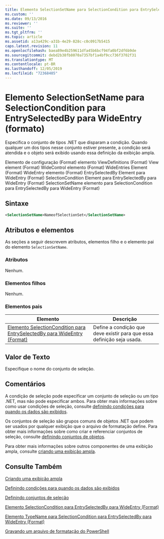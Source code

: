 ```yaml
---
title: Elemento SelectionSetName para SelectionCondition para EntrySelectedBy para WideEntry (Format) | Microsoft Docs
ms.custom: ''
ms.date: 09/13/2016
ms.reviewer: ''
ms.suite: ''
ms.tgt_pltfrm: ''
ms.topic: article
ms.assetid: a13a429c-a31b-4e29-828c-c0c0917b5415
caps.latest.revision: 11
ms.openlocfilehash: baea89e4b259611dfa45b6bcf94fa0bf2df6b9de
ms.sourcegitcommit: debd2b38fb8070a7357bf1a4bf9cc736f3702f31
ms.translationtype: MT
ms.contentlocale: pt-BR
ms.lasthandoff: 12/05/2019
ms.locfileid: "72368405"
---
```

# <a name="selectionsetname-element-for-selectioncondition-for-entryselectedby-for-wideentry-format"></a>Elemento SelectionSetName para SelectionCondition para EntrySelectedBy para WideEntry (formato)

Especifica o conjunto de tipos .NET que disparam a condição. Quando qualquer um dos tipos nesse conjunto estiver presente, a condição será atendida e o objeto será exibido usando essa definição da exibição ampla.

Elemento de configuração (Format) elemento ViewDefinitions (Format) View element (Format) WideControl elemento (Format) WideEntries Element (Format) WideEntry elemento (Format) EntrySelectedBy Element para WideEntry (Format) SelectionCondition Element para EntrySelectedBy para WideEntry (Format) SelectionSetName elemento para SelectionCondition para EntrySelectedBy para WideEntry (Format)

## <a name="syntax"></a>Sintaxe

```xml
<SelectionSetName>NameofSelectionSet</SelectionSetName>
```

## <a name="attributes-and-elements"></a>Atributos e elementos

As seções a seguir descrevem atributos, elementos filho e o elemento pai do elemento `SelectionSetName`.

### <a name="attributes"></a>Atributos

Nenhum.

### <a name="child-elements"></a>Elementos filhos

Nenhum.

### <a name="parent-elements"></a>Elementos pais

|Elemento|Descrição|
|-------------|-----------------|
|[Elemento SelectionCondition para EntrySelectedBy para WideEntry (Format)](./selectioncondition-element-for-entryselectedby-for-widecontrol-format.md)|Define a condição que deve existir para que essa definição seja usada.|

## <a name="text-value"></a>Valor de Texto

Especifique o nome do conjunto de seleção.

## <a name="remarks"></a>Comentários

A condição de seleção pode especificar um conjunto de seleção ou um tipo .NET, mas não pode especificar ambos. Para obter mais informações sobre como usar condições de seleção, consulte [definindo condições para quando os dados são exibidos](./defining-conditions-for-displaying-data.md).

Os conjuntos de seleção são grupos comuns de objetos .NET que podem ser usados por qualquer exibição que o arquivo de formatação define. Para obter mais informações sobre como criar e referenciar conjuntos de seleção, consulte [definindo conjuntos de objetos](./defining-selection-sets.md).

Para obter mais informações sobre outros componentes de uma exibição ampla, consulte [criando uma exibição ampla](./creating-a-wide-view.md).

## <a name="see-also"></a>Consulte Também

[Criando uma exibição ampla](./creating-a-wide-view.md)

[Definindo condições para quando os dados são exibidos](./defining-conditions-for-displaying-data.md)

[Definindo conjuntos de seleção](./defining-selection-sets.md)

[Elemento SelectionCondition para EntrySelectedBy para WideEntry (Format)](./selectioncondition-element-for-entryselectedby-for-widecontrol-format.md)

[Elemento TypeName para SelectionCondition para EntrySelectedBy para WideEntry (Format)](./typename-element-for-selectioncondition-for-entryselectedby-for-widecontrol-format.md)

[Gravando um arquivo de formatação do PowerShell](./writing-a-powershell-formatting-file.md)

